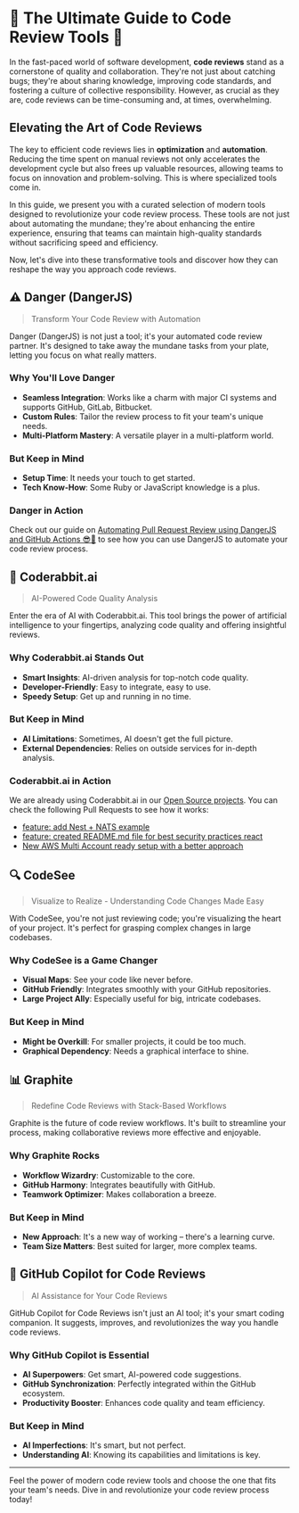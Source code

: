 # 🌟 The Ultimate Guide to Code Review Tools 🚀

In the fast-paced world of software development, **code reviews** stand as a cornerstone of quality and collaboration. They're not just about catching bugs; they're about sharing knowledge, improving code standards, and fostering a culture of collective responsibility. However, as crucial as they are, code reviews can be time-consuming and, at times, overwhelming.

## Elevating the Art of Code Reviews

The key to efficient code reviews lies in **optimization** and **automation**. Reducing the time spent on manual reviews not only accelerates the development cycle but also frees up valuable resources, allowing teams to focus on innovation and problem-solving. This is where specialized tools come in.

In this guide, we present you with a curated selection of modern tools designed to revolutionize your code review process. These tools are not just about automating the mundane; they're about enhancing the entire experience, ensuring that teams can maintain high-quality standards without sacrificing speed and efficiency.

Now, let's dive into these transformative tools and discover how they can reshape the way you approach code reviews.

## ⚠️ Danger (DangerJS)

> Transform Your Code Review with Automation

Danger (DangerJS) is not just a tool; it's your automated code review partner. It's designed to take away the mundane tasks from your plate, letting you focus on what really matters.

### Why You'll Love Danger

- **Seamless Integration**: Works like a charm with major CI systems and supports GitHub, GitLab, Bitbucket.
- **Custom Rules**: Tailor the review process to fit your team's unique needs.
- **Multi-Platform Mastery**: A versatile player in a multi-platform world.

### But Keep in Mind

- **Setup Time**: It needs your touch to get started.
- **Tech Know-How**: Some Ruby or JavaScript knowledge is a plus.

### Danger in Action

Check out our guide on [Automating Pull Request Review using DangerJS and GitHub Actions 😎🚀](https://github.com/nanlabs/devops-reference/tree/main/examples/github-actions-with-dangerjs) to see how you can use DangerJS to automate your code review process.

## 🐇 Coderabbit.ai

> AI-Powered Code Quality Analysis

Enter the era of AI with Coderabbit.ai. This tool brings the power of artificial intelligence to your fingertips, analyzing code quality and offering insightful reviews.

### Why Coderabbit.ai Stands Out

- **Smart Insights**: AI-driven analysis for top-notch code quality.
- **Developer-Friendly**: Easy to integrate, easy to use.
- **Speedy Setup**: Get up and running in no time.

### But Keep in Mind

- **AI Limitations**: Sometimes, AI doesn't get the full picture.
- **External Dependencies**: Relies on outside services for in-depth analysis.

### Coderabbit.ai in Action

We are already using Coderabbit.ai in our [Open Source projects](https://github.com/nanlabs). You can check the following Pull Requests to see how it works:

- [feature: add Nest + NATS example](https://github.com/nanlabs/backend-reference/pull/55)
- [feature: created README.md file for best security practices react](https://github.com/nanlabs/frontend-reference/pull/69)
- [New AWS Multi Account ready setup with a better approach](https://github.com/nanlabs/terraform-aws-starter/pull/22)

## 🔍 CodeSee

> Visualize to Realize - Understanding Code Changes Made Easy

With CodeSee, you're not just reviewing code; you're visualizing the heart of your project. It's perfect for grasping complex changes in large codebases.

### Why CodeSee is a Game Changer

- **Visual Maps**: See your code like never before.
- **GitHub Friendly**: Integrates smoothly with your GitHub repositories.
- **Large Project Ally**: Especially useful for big, intricate codebases.

### But Keep in Mind

- **Might be Overkill**: For smaller projects, it could be too much.
- **Graphical Dependency**: Needs a graphical interface to shine.

## 📊 Graphite

> Redefine Code Reviews with Stack-Based Workflows

Graphite is the future of code review workflows. It's built to streamline your process, making collaborative reviews more effective and enjoyable.

### Why Graphite Rocks

- **Workflow Wizardry**: Customizable to the core.
- **GitHub Harmony**: Integrates beautifully with GitHub.
- **Teamwork Optimizer**: Makes collaboration a breeze.

### But Keep in Mind

- **New Approach**: It's a new way of working – there's a learning curve.
- **Team Size Matters**: Best suited for larger, more complex teams.

## 🤖 GitHub Copilot for Code Reviews

> AI Assistance for Your Code Reviews

GitHub Copilot for Code Reviews isn't just an AI tool; it's your smart coding companion. It suggests, improves, and revolutionizes the way you handle code reviews.

### Why GitHub Copilot is Essential

- **AI Superpowers**: Get smart, AI-powered code suggestions.
- **GitHub Synchronization**: Perfectly integrated within the GitHub ecosystem.
- **Productivity Booster**: Enhances code quality and team efficiency.

### But Keep in Mind

- **AI Imperfections**: It's smart, but not perfect.
- **Understanding AI**: Knowing its capabilities and limitations is key.

---

Feel the power of modern code review tools and choose the one that fits your team's needs. Dive in and revolutionize your code review process today!
